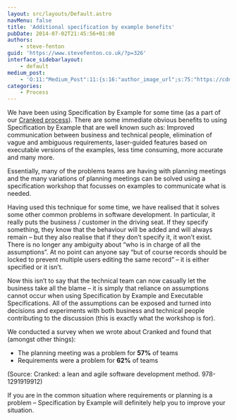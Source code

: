 ```yaml
---
layout: src/layouts/Default.astro
navMenu: false
title: 'Additional specification by example benefits'
pubDate: 2014-07-02T21:45:56+01:00
authors:
    - steve-fenton
guid: 'https://www.stevefenton.co.uk/?p=326'
interface_sidebarlayout:
    - default
medium_post:
    - 'O:11:"Medium_Post":11:{s:16:"author_image_url";s:75:"https://cdn-images-1.medium.com/fit/c/400/400/1*eXkhfEuF41g5W_xnc_ydLA.jpeg";s:10:"author_url";s:38:"https://medium.com/@steve.fenton.co.uk";s:11:"byline_name";N;s:12:"byline_email";N;s:10:"cross_link";s:3:"yes";s:2:"id";s:12:"14508f6df76b";s:21:"follower_notification";s:3:"yes";s:7:"license";s:19:"all-rights-reserved";s:14:"publication_id";s:2:"-1";s:6:"status";s:5:"draft";s:3:"url";s:51:"https://medium.com/@steve.fenton.co.uk/14508f6df76b";}'
categories:
    - Process
---
```


We have been using Specification by Example for some time (as a part of our [Cranked process](http://crankedalliance.org/)). There are some immediate obvious benefits to using Specification by Example that are well known such as: Improved communication between business and technical people, elimination of vague and ambiguous requirements, laser-guided features based on executable versions of the examples, less time consuming, more accurate and many more.

Essentially, many of the problems teams are having with planning meetings and the many variations of planning meetings can be solved using a specification workshop that focusses on examples to communicate what is needed.

Having used this technique for some time, we have realised that it solves some other common problems in software development. In particular, it really puts the business / customer in the driving seat. If they specify something, they know that the behaviour will be added and will always remain – but they also realise that if they don’t specify it, it won’t exist. There is no longer any ambiguity about “who is in charge of all the assumptions”. At no point can anyone say “but of course records should be locked to prevent multiple users editing the same record” – it is either specified or it isn’t.

Now this isn’t to say that the technical team can now casually let the business take all the blame – it is simply that reliance on assumptions cannot occur when using Specification by Example and Executable Specifications. All of the assumptions can be exposed and turned into decisions and experiments with both business and technical people contributing to the discussion (this is exactly what the workshop is for).

We conducted a survey when we wrote about Cranked and found that (amongst other things):

- The planning meeting was a problem for **57%** of teams
- Requirements were a problem for **62%** of teams

(Source: Cranked: a lean and agile software development method. 978-1291919912)

If you are in the common situation where requirements or planning is a problem – Specification by Example will definitely help you to improve your situation.